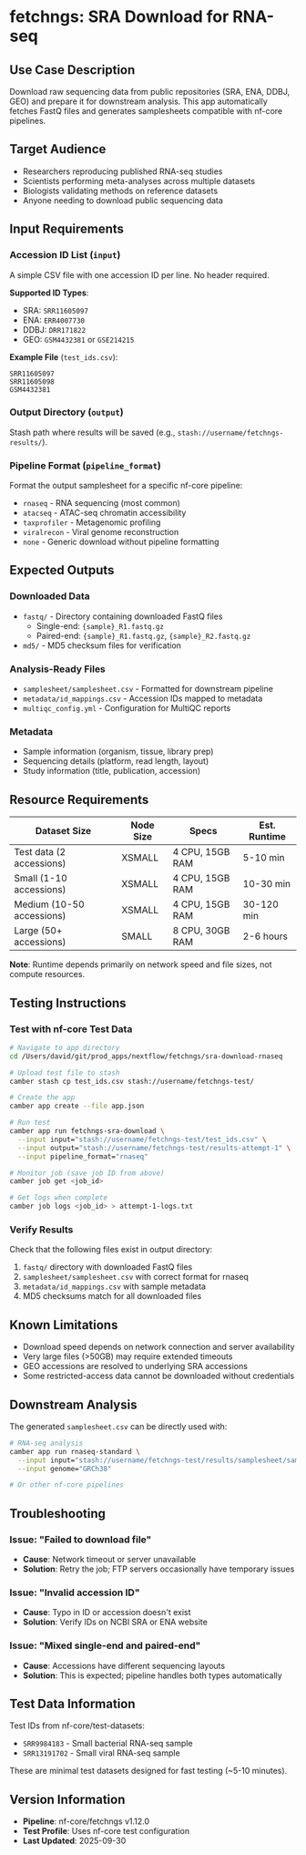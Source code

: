 # fetchngs: SRA Download for RNA-seq

## Use Case Description

Download raw sequencing data from public repositories (SRA, ENA, DDBJ, GEO) and prepare it for downstream analysis. This app automatically fetches FastQ files and generates samplesheets compatible with nf-core pipelines.

## Target Audience

- Researchers reproducing published RNA-seq studies
- Scientists performing meta-analyses across multiple datasets
- Biologists validating methods on reference datasets
- Anyone needing to download public sequencing data

## Input Requirements

### Accession ID List (`input`)

A simple CSV file with one accession ID per line. No header required.

**Supported ID Types**:
- SRA: `SRR11605097`
- ENA: `ERR4007730`
- DDBJ: `DRR171822`
- GEO: `GSM4432381` or `GSE214215`

**Example File** (`test_ids.csv`):
```csv
SRR11605097
SRR11605098
GSM4432381
```

### Output Directory (`output`)

Stash path where results will be saved (e.g., `stash://username/fetchngs-results/`).

### Pipeline Format (`pipeline_format`)

Format the output samplesheet for a specific nf-core pipeline:
- `rnaseq` - RNA sequencing (most common)
- `atacseq` - ATAC-seq chromatin accessibility
- `taxprofiler` - Metagenomic profiling
- `viralrecon` - Viral genome reconstruction
- `none` - Generic download without pipeline formatting

## Expected Outputs

### Downloaded Data
- `fastq/` - Directory containing downloaded FastQ files
  - Single-end: `{sample}_R1.fastq.gz`
  - Paired-end: `{sample}_R1.fastq.gz`, `{sample}_R2.fastq.gz`
- `md5/` - MD5 checksum files for verification

### Analysis-Ready Files
- `samplesheet/samplesheet.csv` - Formatted for downstream pipeline
- `metadata/id_mappings.csv` - Accession IDs mapped to metadata
- `multiqc_config.yml` - Configuration for MultiQC reports

### Metadata
- Sample information (organism, tissue, library prep)
- Sequencing details (platform, read length, layout)
- Study information (title, publication, accession)

## Resource Requirements

| Dataset Size | Node Size | Specs | Est. Runtime |
|--------------|-----------|-------|--------------|
| Test data (2 accessions) | XSMALL | 4 CPU, 15GB RAM | 5-10 min |
| Small (1-10 accessions) | XSMALL | 4 CPU, 15GB RAM | 10-30 min |
| Medium (10-50 accessions) | XSMALL | 4 CPU, 15GB RAM | 30-120 min |
| Large (50+ accessions) | SMALL | 8 CPU, 30GB RAM | 2-6 hours |

**Note**: Runtime depends primarily on network speed and file sizes, not compute resources.

## Testing Instructions

### Test with nf-core Test Data

```bash
# Navigate to app directory
cd /Users/david/git/prod_apps/nextflow/fetchngs/sra-download-rnaseq

# Upload test file to stash
camber stash cp test_ids.csv stash://username/fetchngs-test/

# Create the app
camber app create --file app.json

# Run test
camber app run fetchngs-sra-download \
  --input input="stash://username/fetchngs-test/test_ids.csv" \
  --input output="stash://username/fetchngs-test/results-attempt-1" \
  --input pipeline_format="rnaseq"

# Monitor job (save job ID from above)
camber job get <job_id>

# Get logs when complete
camber job logs <job_id> > attempt-1-logs.txt
```

### Verify Results

Check that the following files exist in output directory:
1. `fastq/` directory with downloaded FastQ files
2. `samplesheet/samplesheet.csv` with correct format for rnaseq
3. `metadata/id_mappings.csv` with sample metadata
4. MD5 checksums match for all downloaded files

## Known Limitations

- Download speed depends on network connection and server availability
- Very large files (>50GB) may require extended timeouts
- GEO accessions are resolved to underlying SRA accessions
- Some restricted-access data cannot be downloaded without credentials

## Downstream Analysis

The generated `samplesheet.csv` can be directly used with:

```bash
# RNA-seq analysis
camber app run rnaseq-standard \
  --input input="stash://username/fetchngs-test/results/samplesheet/samplesheet.csv" \
  --input genome="GRCh38"

# Or other nf-core pipelines
```

## Troubleshooting

### Issue: "Failed to download file"
- **Cause**: Network timeout or server unavailable
- **Solution**: Retry the job; FTP servers occasionally have temporary issues

### Issue: "Invalid accession ID"
- **Cause**: Typo in ID or accession doesn't exist
- **Solution**: Verify IDs on NCBI SRA or ENA website

### Issue: "Mixed single-end and paired-end"
- **Cause**: Accessions have different sequencing layouts
- **Solution**: This is expected; pipeline handles both types automatically

## Test Data Information

Test IDs from nf-core/test-datasets:
- `SRR9984183` - Small bacterial RNA-seq sample
- `SRR13191702` - Small viral RNA-seq sample

These are minimal test datasets designed for fast testing (~5-10 minutes).

## Version Information

- **Pipeline**: nf-core/fetchngs v1.12.0
- **Test Profile**: Uses nf-core test configuration
- **Last Updated**: 2025-09-30